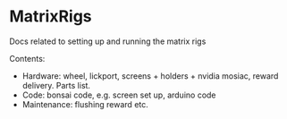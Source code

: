 # MatrixRigs
Docs related to setting up and running the matrix rigs



Contents:
- Hardware: wheel, lickport, screens + holders + nvidia mosiac, reward delivery. Parts list.
- Code: bonsai code, e.g. screen set up, arduino code
- Maintenance: flushing reward etc.
